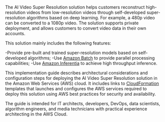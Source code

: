The AI ​​Video Super Resolution solution helps customers reconstruct high-resolution videos from low-resolution videos through self-developed super-resolution algorithms based on deep learning. For example, a 480p video can be converted to a 1080p video. The solution supports private deployment, and allows customers to convert video data in their own accounts.

This solution mainly includes the following features:

-Provide pre-built and trained super-resolution models based on self-developed algorithms;
-Use [Amazon Batch][Batch] to provide parallel processing capabilities;
-Use [Amazon Inferentia][Inferentia] to achieve high throughput inference.

This implementation guide describes architectural considerations and configuration steps for deploying the AI ​​Video Super Resolution solution in the Amazon Web Services (AWS) cloud. It includes links to [CloudFormation][cloudformation] templates that launches and configures the AWS services required to deploy this solution using AWS best practices for security and availability.

The guide is intended for IT architects, developers, DevOps, data scientists, algorithm engineers, and media technicians with practical experience architecting in the AWS Cloud.

[Batch]: https://aws.amazon.com/cn/batch/
[Inferentia]: https://aws.amazon.com/cn/machine-learning/inferentia/
[cloudformation]: https://aws.amazon.com/en/cloudformation/